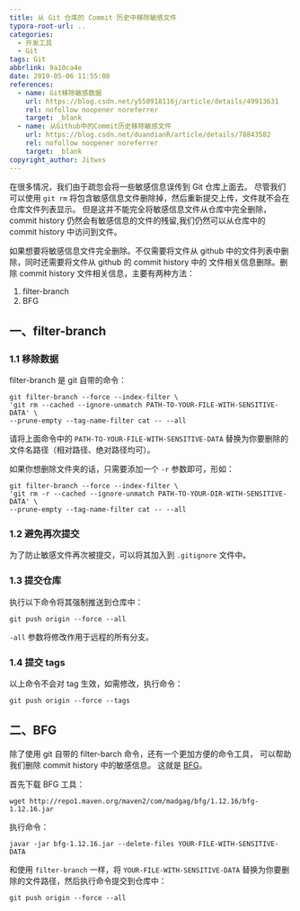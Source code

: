 ```yaml
---
title: 从 Git 仓库的 Commit 历史中移除敏感文件
typora-root-url: ..
categories:
  - 开发工具
  - Git
tags: Git
abbrlink: 9a10ca4e
date: 2019-05-06 11:55:08
references:
  - name: Git移除敏感数据
    url: https://blog.csdn.net/y550918116j/article/details/49913631
    rel: nofollow noopener noreferrer
    target: _blank
  - name: 从Github中的Commit历史移除敏感文件
    url: https://blog.csdn.net/duandianR/article/details/78843582
    rel: nofollow noopener noreferrer
    target: _blank
copyright_author: Jitwxs
---
```


在很多情况，我们由于疏忽会将一些敏感信息误传到 Git 仓库上面去。 尽管我们可以使用 `git rm` 将包含敏感信息文件删除掉，然后重新提交上传，文件就不会在仓库文件列表显示。 但是这并不能完全将敏感信息文件从仓库中完全删除， commit history 仍然会有敏感信息的文件的残留,我们仍然可以从仓库中的 commit history 中访问到文件。

如果想要将敏感信息文件完全删除。不仅需要将文件从 github 中的文件列表中删除，同时还需要将文件从 github 的 commit history 中的 文件相关信息删除。删除 commit history 文件相关信息，主要有两种方法：

1. filter-branch
2. BFG

## 一、filter-branch

### 1.1 移除数据

filter-branch 是 git 自带的命令：

```shell
git filter-branch --force --index-filter \
'git rm --cached --ignore-unmatch PATH-TO-YOUR-FILE-WITH-SENSITIVE-DATA' \
--prune-empty --tag-name-filter cat -- --all
```

请将上面命令中的 `PATH-TO-YOUR-FILE-WITH-SENSITIVE-DATA` 替换为你要删除的文件名路径（相对路径、绝对路径均可）。

如果你想删除文件夹的话，只需要添加一个 `-r` 参数即可，形如：

```shell
git filter-branch --force --index-filter \
'git rm -r --cached --ignore-unmatch PATH-TO-YOUR-DIR-WITH-SENSITIVE-DATA' \
--prune-empty --tag-name-filter cat -- --all
```

### 1.2 避免再次提交

为了防止敏感文件再次被提交，可以将其加入到 `.gitignore` 文件中。

### 1.3 提交仓库

执行以下命令将其强制推送到仓库中：

```shell
git push origin --force --all
```

`-all` 参数将修改作用于远程的所有分支。

### 1.4 提交 tags

以上命令不会对 tag 生效，如需修改，执行命令：

```shell
git push origin --force --tags
```

## 二、BFG

除了使用 git 自带的 filter-barch 命令，还有一个更加方便的命令工具， 可以帮助我们删除 commit history 中的敏感信息。 这就是 [BFG](https://rtyley.github.io/bfg-repo-cleaner/)。

首先下载 BFG 工具：

```shell
wget http://repo1.maven.org/maven2/com/madgag/bfg/1.12.16/bfg-1.12.16.jar
```

执行命令：

```shell
javar -jar bfg-1.12.16.jar --delete-files YOUR-FILE-WITH-SENSITIVE-DATA
```

和使用 `filter-branch` 一样，将 `YOUR-FILE-WITH-SENSITIVE-DATA` 替换为你要删除的文件路径，然后执行命令提交到仓库中：

```shell
git push origin --force --all
```
